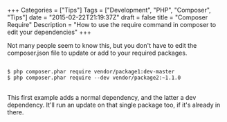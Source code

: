 +++
Categories = ["Tips"]
Tags = ["Development", "PHP", "Composer", "Tips"]
date = "2015-02-22T21:19:37Z"
draft = false
title = "Composer Require"
Description = "How to use the require command in composer to edit your dependencies"
+++

Not many people seem to know this, but you don't have to edit the composer.json file to update or add to your required packages.

<pre class="code">
<code class="bash">
$ php composer.phar require vendor/package1:dev-master
$ php composer.phar require --dev vendor/package2:~1.1.0
</code>
</pre>

This first example adds a normal dependency, and the latter a dev dependency. It'll run an update on that single package too, if it's already in there.
